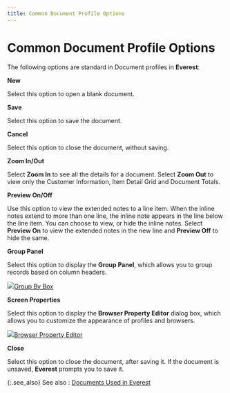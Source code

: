 ```yaml
---
title: Common Document Profile Options
---
```


# Common Document Profile Options


The following options are standard in Document profiles in **Everest**:


****New****


Select this option to open a blank document.


**Save**


Select this option to save the document.


**Cancel**


Select this option to close the document,  without saving.


**Zoom In/Out**


Select **Zoom 
 In** to see all the details for a document. Select **Zoom 
 Out** to view only the Customer Information, Item Detail Grid and  Document Totals.


**Preview On/Off**


Use this option to view the extended notes  to a line item. When the inline notes extend to more than one line, the  inline note appears in the line below the line item. You can choose to  view, or hide the inline notes. Select **Preview 
 On** to view the extended notes in the new line and **Preview 
 Off** to hide the same.


**Group Panel**


Select this option to display the **Group 
 Panel**, which allows you to group records based on column headers.


![]({{site.bp_baseurl}}/img/lens.gif)[Group  By Box]({{site.wwe_chm}}/misc/group_by_box.html)


**Screen Properties**


Select this option to display the **Browser 
 Property Editor** dialog box, which allows you to customize the appearance  of profiles and browsers.


![]({{site.bp_baseurl}}/img/lens.gif)[Browser  Property Editor]({{site.wwe_chm}}/everest-client/ui/browsers/options/property-editor/the_browser_property_editor.html)


**Close**


Select this option to close the document, after saving it. If the document  is unsaved, **Everest** prompts you  to save it.


{:.see_also}
See also
: [Documents  Used in Everest]({{site.bp_baseurl}}/docs/documents_used_in_everest.html)
